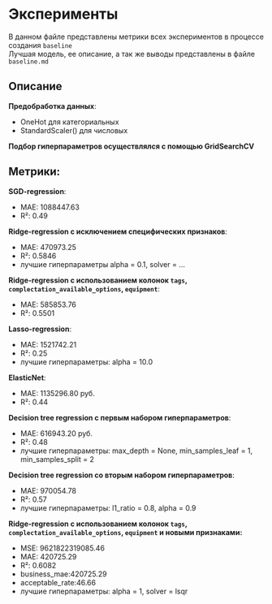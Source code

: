 # Эксперименты

В данном файле представлены метрики всех экспериментов в процессе создания `baseline`  \
Лучшая модель, ее описание, а так же выводы представлены в файле `baseline.md`

## Описание
**Предобработка данных**:
   - OneHot для категориальных
   - StandardScaler() для числовых

**Подбор гиперпараметров осуществлялся с помощью GridSearchCV**

## Метрики:

**SGD-regression**:
- MAE: 1088447.63
- R²: 0.49

**Ridge-regression с исключением специфических признаков**:
- MAE: 470973.25
- R²: 0.5846
- лучшие гиперпараметры alpha = 0.1, solver = ...

**Ridge-regression с использованием колонок `tags`, `complectation_available_options`, `equipment`**:
- MAE: 585853.76
- R²: 0.5501

**Lasso-regression**:
- MAE: 1521742.21
- R²: 0.25
- лучшие гиперпараметры: alpha = 10.0

**ElasticNet**:
- MAE: 1135296.80 руб.
- R²: 0.44

**Decision tree regression с первым набором гиперпараметров**:
- MAE: 616943.20 руб.
- R²: 0.48
- лучшие гиперпараметры: max_depth = None, min_samples_leaf = 1, min_samples_split = 2

**Decision tree regression со вторым набором гиперпараметров**:
- MAE: 970054.78
- R²: 0.57
- лучшие гиперпараметры: l1_ratio = 0.8, alpha = 0.9

**Ridge-regression с использованием колонок `tags`, `complectation_available_options`, `equipment` и новыми признаками:**
- MSE: 9621822319085.46
- MAE: 420725.29
- R²: 0.6082
- business_mae:420725.29
- acceptable_rate:46.66
- лучшие гиперпараметры: alpha = 1, solver = lsqr
